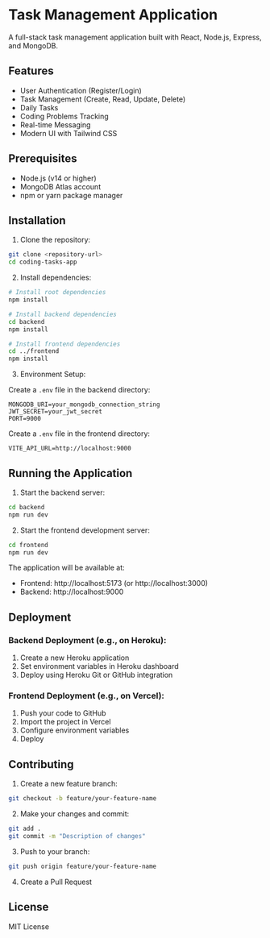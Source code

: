 # Task Management Application

A full-stack task management application built with React, Node.js, Express, and MongoDB.

## Features

- User Authentication (Register/Login)
- Task Management (Create, Read, Update, Delete)
- Daily Tasks
- Coding Problems Tracking
- Real-time Messaging
- Modern UI with Tailwind CSS

## Prerequisites

- Node.js (v14 or higher)
- MongoDB Atlas account
- npm or yarn package manager

## Installation

1. Clone the repository:
```bash
git clone <repository-url>
cd coding-tasks-app
```

2. Install dependencies:
```bash
# Install root dependencies
npm install

# Install backend dependencies
cd backend
npm install

# Install frontend dependencies
cd ../frontend
npm install
```

3. Environment Setup:

Create a `.env` file in the backend directory:
```env
MONGODB_URI=your_mongodb_connection_string
JWT_SECRET=your_jwt_secret
PORT=9000
```

Create a `.env` file in the frontend directory:
```env
VITE_API_URL=http://localhost:9000
```

## Running the Application

1. Start the backend server:
```bash
cd backend
npm run dev
```

2. Start the frontend development server:
```bash
cd frontend
npm run dev
```

The application will be available at:
- Frontend: http://localhost:5173 (or http://localhost:3000)
- Backend: http://localhost:9000

## Deployment

### Backend Deployment (e.g., on Heroku):
1. Create a new Heroku application
2. Set environment variables in Heroku dashboard
3. Deploy using Heroku Git or GitHub integration

### Frontend Deployment (e.g., on Vercel):
1. Push your code to GitHub
2. Import the project in Vercel
3. Configure environment variables
4. Deploy

## Contributing

1. Create a new feature branch:
```bash
git checkout -b feature/your-feature-name
```

2. Make your changes and commit:
```bash
git add .
git commit -m "Description of changes"
```

3. Push to your branch:
```bash
git push origin feature/your-feature-name
```

4. Create a Pull Request

## License

MIT License
